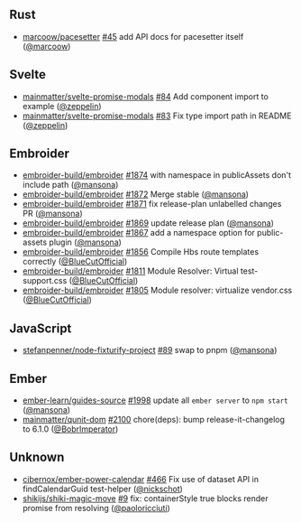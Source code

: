 ## Rust

- [marcoow/pacesetter] [#45](https://github.com/marcoow/pacesetter/pull/45) add
  API docs for pacesetter itself ([@marcoow])

## Svelte

- [mainmatter/svelte-promise-modals]
  [#84](https://github.com/mainmatter/svelte-promise-modals/pull/84) Add
  component import to example ([@zeppelin])
- [mainmatter/svelte-promise-modals]
  [#83](https://github.com/mainmatter/svelte-promise-modals/pull/83) Fix type
  import path in README ([@zeppelin])

## Embroider

- [embroider-build/embroider]
  [#1874](https://github.com/embroider-build/embroider/pull/1874) with namespace
  in publicAssets don't include path ([@mansona])
- [embroider-build/embroider]
  [#1872](https://github.com/embroider-build/embroider/pull/1872) Merge stable
  ([@mansona])
- [embroider-build/embroider]
  [#1871](https://github.com/embroider-build/embroider/pull/1871) fix
  release-plan unlabelled changes PR ([@mansona])
- [embroider-build/embroider]
  [#1869](https://github.com/embroider-build/embroider/pull/1869) update release
  plan ([@mansona])
- [embroider-build/embroider]
  [#1867](https://github.com/embroider-build/embroider/pull/1867) add a
  namespace option for public-assets plugin ([@mansona])
- [embroider-build/embroider]
  [#1856](https://github.com/embroider-build/embroider/pull/1856) Compile Hbs
  route templates correctly ([@BlueCutOfficial])
- [embroider-build/embroider]
  [#1811](https://github.com/embroider-build/embroider/pull/1811) Module
  Resolver: Virtual test-support.css ([@BlueCutOfficial])
- [embroider-build/embroider]
  [#1805](https://github.com/embroider-build/embroider/pull/1805) Module
  resolver: virtualize vendor.css ([@BlueCutOfficial])

## JavaScript

- [stefanpenner/node-fixturify-project]
  [#89](https://github.com/stefanpenner/node-fixturify-project/pull/89) swap to
  pnpm ([@mansona])

## Ember

- [ember-learn/guides-source]
  [#1998](https://github.com/ember-learn/guides-source/pull/1998) update all
  `ember server` to `npm start` ([@mansona])
- [mainmatter/qunit-dom]
  [#2100](https://github.com/mainmatter/qunit-dom/pull/2100) chore(deps): bump
  release-it-changelog to 6.1.0 ([@BobrImperator])

## Unknown

- [cibernox/ember-power-calendar]
  [#466](https://github.com/cibernox/ember-power-calendar/pull/466) Fix use of
  dataset API in findCalendarGuid test-helper ([@nickschot])
- [shikijs/shiki-magic-move]
  [#9](https://github.com/shikijs/shiki-magic-move/pull/9) fix: containerStyle
  true blocks render promise from resolving ([@paoloricciuti])

[@BlueCutOfficial]: https://github.com/BlueCutOfficial
[@BobrImperator]: https://github.com/BobrImperator
[@mansona]: https://github.com/mansona
[@marcoow]: https://github.com/marcoow
[@nickschot]: https://github.com/nickschot
[@paoloricciuti]: https://github.com/paoloricciuti
[@zeppelin]: https://github.com/zeppelin
[cibernox/ember-power-calendar]:
  https://github.com/cibernox/ember-power-calendar
[ember-learn/guides-source]: https://github.com/ember-learn/guides-source
[embroider-build/embroider]: https://github.com/embroider-build/embroider
[mainmatter/qunit-dom]: https://github.com/mainmatter/qunit-dom
[mainmatter/svelte-promise-modals]:
  https://github.com/mainmatter/svelte-promise-modals
[marcoow/pacesetter]: https://github.com/marcoow/pacesetter
[shikijs/shiki-magic-move]: https://github.com/shikijs/shiki-magic-move
[stefanpenner/node-fixturify-project]:
  https://github.com/stefanpenner/node-fixturify-project
